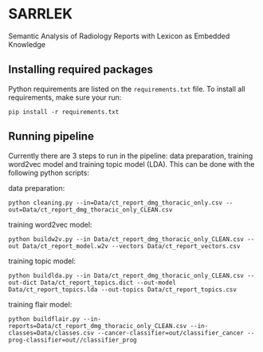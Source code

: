 # SARRLEK
Semantic Analysis of Radiology Reports with Lexicon as Embedded Knowledge

## Installing required packages

Python requirements are listed on the `requirements.txt` file. To install all
requirements, make sure your run:

```
pip install -r requirements.txt
```
## Running pipeline
Currently there are 3 steps to run in the pipeline: data preparation, training
word2vec model and training topic model (LDA). This can be done with the following
python scripts:

data preparation:
```
python cleaning.py --in=Data/ct_report_dmg_thoracic_only.csv --out=Data/ct_report_dmg_thoracic_only_CLEAN.csv
```

training word2vec model:
```
python buildw2v.py --in Data/ct_report_dmg_thoracic_only_CLEAN.csv --out Data/ct_report_model.w2v --vectors Data/ct_report_vectors.csv
```

training topic model:
```
python buildlda.py --in Data/ct_report_dmg_thoracic_only_CLEAN.csv --out-dict Data/ct_report_topics.dict --out-model Data/ct_report_topics.lda --out-topics Data/ct_report_topics.csv
```

training flair model:
```
python buildflair.py --in-reports=Data/ct_report_dmg_thoracic_only_CLEAN.csv --in-classes=Data/classes.csv --cancer-classifier=out/classifier_cancer --prog-classifier=out//classifier_prog
```
